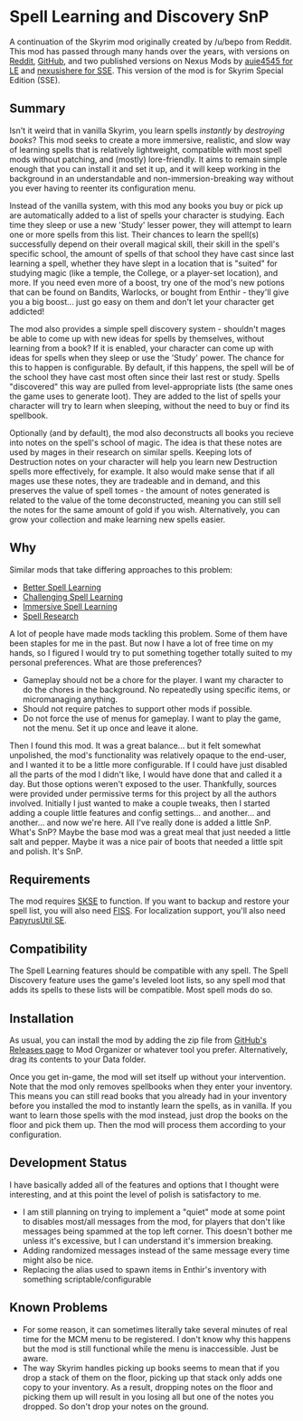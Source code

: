Spell Learning and Discovery SnP
=========================

A continuation of the Skyrim mod originally created by /u/bepo from Reddit. This mod has passed through many hands over the years, with versions on [Reddit](https://www.reddit.com/r/skyrimmods/comments/58lovp/please_adopt_my_mod_spell_learning/), [GitHub](https://github.com/ttrebuchon/Skyrim_Spell_Learning), and two published versions on Nexus Mods by [auie4545 for LE](https://www.nexusmods.com/skyrim/mods/87495) and [nexusishere for SSE](https://www.nexusmods.com/skyrimspecialedition/mods/17446). This version of the mod is for Skyrim Special Edition (SSE).

Summary
-------

Isn't it weird that in vanilla Skyrim, you learn spells *instantly* by *destroying books*? This mod seeks to create a more immersive, realistic, and slow way of learning spells that is relatively lightweight, compatible with most spell mods without patching, and (mostly) lore-friendly. It aims to remain simple enough that you can install it and set it up, and it will keep working in the background in an understandable and non-immersion-breaking way without you ever having to reenter its configuration menu.

Instead of the vanilla system, with this mod any books you buy or pick up are automatically added to a list of spells your character is studying. Each time they sleep or use a new 'Study' lesser power, they will attempt to learn one or more spells from this list. Their chances to learn the spell(s) successfully depend on their overall magical skill, their skill in the spell's specific school, the amount of spells of that school they have cast since last learning a spell, whether they have slept in a location that is "suited" for studying magic (like a temple, the College, or a player-set location), and more. If you need even more of a boost, try one of the mod's new potions that can be found on Bandits, Warlocks, or bought from Enthir - they'll give you a big boost... just go easy on them and don't let your character get addicted!

The mod also provides a simple spell discovery system - shouldn't mages be able to come up with new ideas for spells by themselves, without learning from a book? If it is enabled, your character can come up with ideas for spells when they sleep or use the 'Study' power. The chance for this to happen is configurable. By default, if this happens, the spell will be of the school they have cast most often since their last rest or study. Spells "discovered" this way are pulled from level-appropriate lists (the same ones the game uses to generate loot). They are added to the list of spells your character will try to learn when sleeping, without the need to buy or find its spellbook.

Optionally (and by default), the mod also deconstructs all books you recieve into notes on the spell's school of magic. The idea is that these notes are used by mages in their research on similar spells. Keeping lots of Destruction notes on your character will help you learn new Destruction spells more effectively, for example. It also would make sense that if all mages use these notes, they are tradeable and in demand, and this preserves the value of spell tomes - the amount of notes generated is related to the value of the tome deconstructed, meaning you can still sell the notes for the same amount of gold if you wish. Alternatively, you can grow your collection and make learning new spells easier.

Why
-------------

Similar mods that take differing approaches to this problem:

* [Better Spell Learning](https://www.nexusmods.com/skyrimspecialedition/mods/4924)
* [Challenging Spell Learning](https://www.nexusmods.com/skyrimspecialedition/mods/20521)
* [Immersive Spell Learning](https://www.nexusmods.com/skyrimspecialedition/mods/33375)
* [Spell Research](https://www.nexusmods.com/skyrimspecialedition/mods/20983)

A lot of people have made mods tackling this problem. Some of them have been staples for me in the past. But now I have a lot of free time on my hands, so I figured I would try to put something together totally suited to my personal preferences. What are those preferences?

* Gameplay should not be a chore for the player. I want my character to do the chores in the background. No repeatedly using specific items, or micromanaging anything.
* Should not require patches to support other mods if possible.
* Do not force the use of menus for gameplay. I want to play the game, not the menu. Set it up once and leave it alone.

Then I found this mod. It was a great balance... but it felt somewhat unpolished, the mod's functionality was relatively opaque to the end-user, and I wanted it to be a little more configurable. If I could have just disabled all the parts of the mod I didn't like, I would have done that and called it a day. But those options weren't exposed to the user. Thankfully, sources were provided under permissive terms for this project by all the authors involved. Initially I just wanted to make a couple tweaks, then I started adding a couple little features and config settings... and another... and another... and now we're here. All I've really done is added a little SnP. What's SnP? Maybe the base mod was a great meal that just needed a little salt and pepper. Maybe it was a nice pair of boots that needed a little spit and polish. It's SnP.

Requirements
------------

The mod requires [SKSE](https://skse.silverlock.org/) to function. If you want to backup and restore your spell list, you will also need [FISS](https://www.nexusmods.com/skyrimspecialedition/mods/13956). For localization support, you'll also need [PapyrusUtil SE](https://www.nexusmods.com/skyrimspecialedition/mods/13048).

Compatibility
-------------

The Spell Learning features should be compatible with any spell. The Spell Discovery feature uses the game's leveled loot lists, so any spell mod that adds its spells to these lists will be compatible. Most spell mods do so.

Installation
-------------

As usual, you can install the mod by adding the zip file from [GitHub's Releases page](https://github.com/mlim15/Skyrim_Spell_Learning/releases) to Mod Organizer or whatever tool you prefer. Alternatively, drag its contents to your Data folder.

Once you get in-game, the mod will set itself up without your intervention. Note that the mod only removes spellbooks when they enter your inventory. This means you can still read books that you already had in your inventory before you installed the mod to instantly learn the spells, as in vanilla. If you want to learn those spells with the mod instead, just drop the books on the floor and pick them up. Then the mod will process them according to your configuration.

Development Status
----------

I have basically added all of the features and options that I thought were interesting, and at this point the level of polish is satisfactory to me.

* I am still planning on trying to implement a "quiet" mode at some point to disables most/all messages from the mod, for players that don't like messages being spammed at the top left corner. This doesn't bother me unless it's excessive, but I can understand it's immersion breaking.
* Adding randomized messages instead of the same message every time might also be nice.
* Replacing the alias used to spawn items in Enthir's inventory with something scriptable/configurable

Known Problems
----------

* For some reason, it can sometimes literally take several minutes of real time for the MCM menu to be registered. I don't know why this happens but the mod is still functional while the menu is inaccessible. Just be aware.
* The way Skyrim handles picking up books seems to mean that if you drop a stack of them on the floor, picking up that stack only adds one copy to your inventory. As a result, dropping notes on the floor and picking them up will result in you losing all but one of the notes you dropped. So don't drop your notes on the ground.
